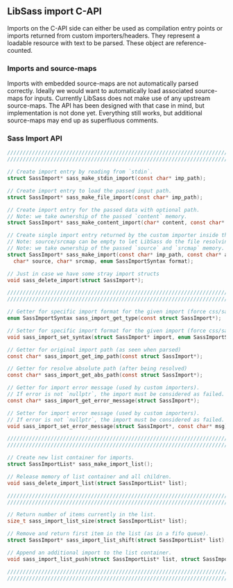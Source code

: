 
## LibSass import C-API

Imports on the C-API side can either be used as compilation entry points or
imports returned from custom importers/headers. They represent a loadable
resource with text to be parsed. These object are reference-counted.

### Imports and source-maps

Imports with embedded source-maps are not automatically parsed correctly. Ideally
we would want to automatically load associated source-maps for inputs. Currently
LibSass does not make use of any upstream source-maps. The API has been designed
with that case in mind, but implementation is not done yet. Everything still
works, but additional source-maps may end up as superfluous comments.

### Sass Import API

```C
/////////////////////////////////////////////////////////////////////////
/////////////////////////////////////////////////////////////////////////

// Create import entry by reading from `stdin`.
struct SassImport* sass_make_stdin_import(const char* imp_path);

// Create import entry to load the passed input path.
struct SassImport* sass_make_file_import(const char* imp_path);

// Create import entry for the passed data with optional path.
// Note: we take ownership of the passed `content` memory.
struct SassImport* sass_make_content_import(char* content, const char* imp_path);

// Create single import entry returned by the custom importer inside the list.
// Note: source/srcmap can be empty to let LibSass do the file resolving.
// Note: we take ownership of the passed `source` and `srcmap` memory.
struct SassImport* sass_make_import(const char* imp_path, const char* abs_base,
  char* source, char* srcmap, enum SassImportSyntax format);

// Just in case we have some stray import structs
void sass_delete_import(struct SassImport*);

/////////////////////////////////////////////////////////////////////////
/////////////////////////////////////////////////////////////////////////

// Getter for specific import format for the given import (force css/sass/scss or set to auto)
enum SassImportSyntax sass_import_get_type(const struct SassImport*);

// Setter for specific import format for the given import (force css/sass/scss or set to auto)
void sass_import_set_syntax(struct SassImport* import, enum SassImportSyntax syntax);

// Getter for original import path (as seen when parsed)
const char* sass_import_get_imp_path(const struct SassImport*);

// Getter for resolve absolute path (after being resolved)
const char* sass_import_get_abs_path(const struct SassImport*);

// Getter for import error message (used by custom importers).
// If error is not `nullptr`, the import must be considered as failed.
const char* sass_import_get_error_message(struct SassImport*);

// Setter for import error message (used by custom importers).
// If error is not `nullptr`, the import must be considered as failed.
void sass_import_set_error_message(struct SassImport*, const char* msg);

/////////////////////////////////////////////////////////////////////////
/////////////////////////////////////////////////////////////////////////

// Create new list container for imports.
struct SassImportList* sass_make_import_list();

// Release memory of list container and all children.
void sass_delete_import_list(struct SassImportList* list);

/////////////////////////////////////////////////////////////////////////
/////////////////////////////////////////////////////////////////////////

// Return number of items currently in the list.
size_t sass_import_list_size(struct SassImportList* list);

// Remove and return first item in the list (as in a fifo queue).
struct SassImport* sass_import_list_shift(struct SassImportList* list);

// Append an additional import to the list container.
void sass_import_list_push(struct SassImportList* list, struct SassImport*);

/////////////////////////////////////////////////////////////////////////
/////////////////////////////////////////////////////////////////////////
```
